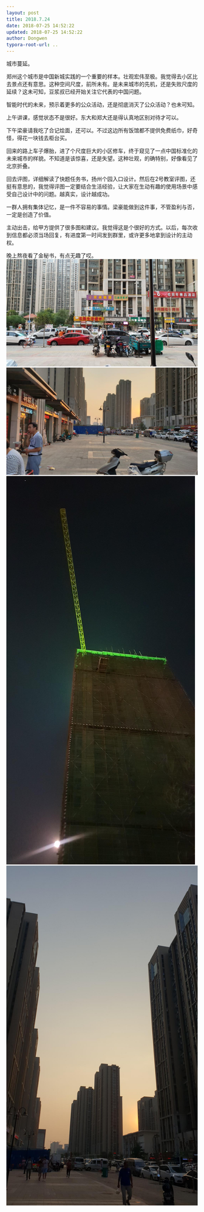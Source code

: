 ```yaml
---
layout: post
title: 2018.7.24
date: 2018-07-25 14:52:22
updated: 2018-07-25 14:52:22
author: Dongwen
typora-root-url: ..
---
```




城市蔓延。

郑州这个城市是中国新城实践的一个重要的样本。壮观宏伟至极。我觉得去小区比去景点还有意思。这种空间尺度，前所未有。是未来城市的先机，还是失败尺度的延续？这未可知，豆浆叔已经开始关注它代表的中国问题。

智能时代的未来，预示着更多的公众活动，还是彻底消灭了公众活动？也未可知。

上午讲课，感觉状态不是很好。东大和郑大还是得认真地区别对待才可以。

下午梁豪请我吃了合记烩面，还可以。不过这边所有饭馆都不提供免费纸巾，好奇怪，得花一块钱去柜台买。

回来的路上车子爆胎，进了个尺度巨大的小区修车，终于窥见了一点中国标准化的未来城市的样貌。不知道是该惊喜，还是失望。这种壮观，的确特别，好像看见了北京折叠。

回去评图，详细解读了快题任务书，扬州个园入口设计。然后在2号教室评图，还挺有意思的，我觉得评图一定要结合生活经验，让大家在生动有趣的使用场景中感受自己设计中的问题。越真实，设计越成功。

一群人拥有集体记忆，是一件不容易的事情。梁豪能做到这件事，不管盈利与否，一定是创造了价值。

主动出击，给甲方提供了很多图和建议。我觉得这是个很好的方式。以后，每次收到信息都必须当场回复，有进度第一时间发到群里，或许更多地拿到设计的主动权。

晚上熬夜看了金秘书，有点无趣了哎。
    ![](/img/in-post/x52532370.jpg)
![](/img/in-post/x52532362.jpg)
![](/img/in-post/x52532364.jpg)
![](/img/in-post/x52532363.jpg)
